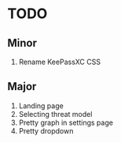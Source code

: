 # TODO

## Minor
1. Rename KeePassXC CSS

## Major
1. Landing page
2. Selecting threat model
3. Pretty graph in settings page
4. Pretty dropdown
